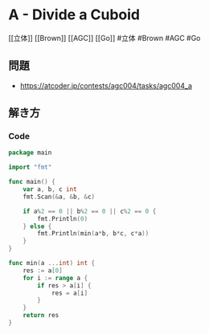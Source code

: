 # A - Divide a Cuboid
[[立体]] [[Brown]] [[AGC]] [[Go]]
#立体 #Brown #AGC #Go 

## 問題
- https://atcoder.jp/contests/agc004/tasks/agc004_a

## 解き方
### Code
```go
package main

import "fmt"

func main() {
	var a, b, c int
	fmt.Scan(&a, &b, &c)

	if a%2 == 0 || b%2 == 0 || c%2 == 0 {
		fmt.Println(0)
	} else {
		fmt.Println(min(a*b, b*c, c*a))
	}
}

func min(a ...int) int {
	res := a[0]
	for i := range a {
		if res > a[i] {
			res = a[i]
		}
	}
	return res
}
```